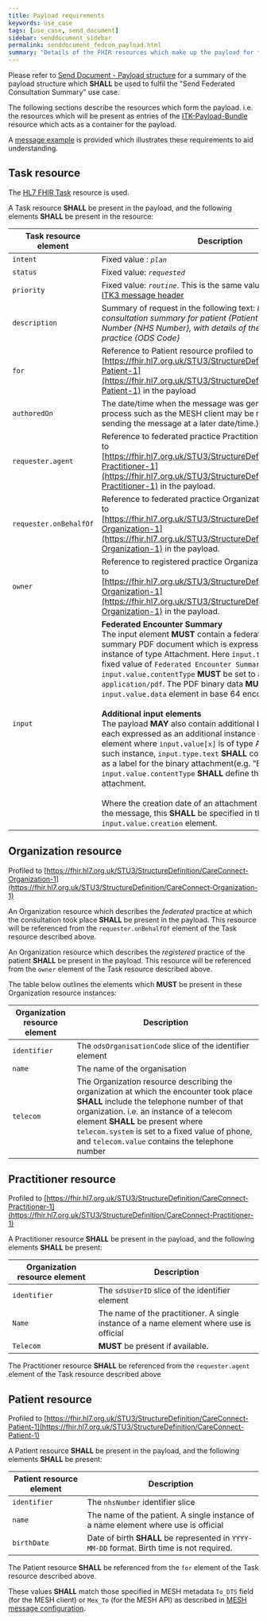 ```yaml
---
title: Payload requirements
keywords: use_case
tags: [use_case, send_document]
sidebar: senddocument_sidebar
permalink: senddocument_fedcon_payload.html
summary: "Details of the FHIR resources which make up the payload for the Send Federated Consultation Summary use case."
---
```


Please refer to [Send Document - Payload structure](senddocument_payload) for a summary of the payload structure which **SHALL** be used to fulfil the "Send Federated Consultation Summary" use case.

The following sections describe the resources which form the payload. i.e. the resources which will be present as entries of the [ITK-Payload-Bundle](https://fhir.nhs.uk/STU3/StructureDefinition/ITK-Payload-Bundle-1) resource which acts as a container for the payload. 

A [message example](senddocument_payload) is provided which illustrates these requirements to aid understanding.

## Task resource ##

The [HL7 FHIR Task](https://www.hl7.org/fhir/task.html) resource is used.

A Task resource **SHALL** be present in the payload, and the following elements **SHALL** be present in the resource:

| Task resource element	| Description   |
|------|-------------|
| `intent` | Fixed value : *`plan`* |
| `status` | Fixed value: *`requested`* |
| `priority` | Fixed value: *`routine`*. This is the same value specified in the [ITK3 message header](senddocument_fedcon_itk3) |
| `description` |	Summary of request in the following text: *Federated GP consultation summary for patient {Patient Name} , NHS Number {NHS Number}, with details of the encounter at practice {ODS Code}* |
| `for` | Reference to Patient resource profiled to [https://fhir.hl7.org.uk/STU3/StructureDefinition/CareConnect-Patient-1](https://fhir.hl7.org.uk/STU3/StructureDefinition/CareConnect-Patient-1) in the payload |
| `authoredOn` | The date/time when the message was generated. (A separate process such as the MESH client may be responsible for sending the message at a later date/time.) |
| `requester.agent` | Reference to federated practice Practitioner resource profiled to [https://fhir.hl7.org.uk/STU3/StructureDefinition/CareConnect-Practitioner-1](https://fhir.hl7.org.uk/STU3/StructureDefinition/CareConnect-Practitioner-1) in the payload. |
| `requester.onBehalfOf` |Reference to federated practice Organization resource profiled to [https://fhir.hl7.org.uk/STU3/StructureDefinition/CareConnect-Organization-1](https://fhir.hl7.org.uk/STU3/StructureDefinition/CareConnect-Organization-1) in the payload. |
| `owner` | Reference to registered practice Organization resource profiled to [https://fhir.hl7.org.uk/STU3/StructureDefinition/CareConnect-Organization-1](https://fhir.hl7.org.uk/STU3/StructureDefinition/CareConnect-Organization-1) in the payload. |
| `input`	| **Federated Encounter Summary** <br/>The input element **MUST** contain a federated encounter summary PDF document which is expressed as a input instance of type Attachment. Here `input.type.text` **MUST** be a fixed value of `Federated Encounter Summary`, and `input.value.contentType` **MUST** be set to a fixed value of `application/pdf`. The PDF binary data **MUST** be included in the `input.value.data` element in base 64 encoded format. <br/> <br/> **Additional input elements**<br/>The payload **MAY** also contain additional binary documents each expressed as an additional instance of the task.input element where `input.value[x]` is of type Attachment. For each such instance, `input.type.text` **SHALL** contain text which acts as a label for the binary attachment(e.g. "ECG data"), and `input.value.contentType` **SHALL** define the content type of the attachment. <br/> <br/>Where the creation date of an attachment differs from that of the message, this **SHALL** be specified in the `input.value.creation` element.  |


## Organization resource ##

Profiled to [https://fhir.hl7.org.uk/STU3/StructureDefinition/CareConnect-Organization-1](https://fhir.hl7.org.uk/STU3/StructureDefinition/CareConnect-Organization-1)

An Organization resource which describes the *federated* practice at which the consultation took place **SHALL** be present in the payload. This resource will be referenced from the `requester.onBehalfOf` element of the Task resource described above.

An Organization resource which describes the *registered* practice of the patient **SHALL** be present in the payload. This resource will be referenced from the `owner` element of the Task resource described above.

The table below outlines the elements which **MUST** be present in these Organization resource instances:

| Organization resource element	| Description |
| --------------- | ---------------|
| `identifier` | The `odsOrganisationCode` slice of the identifier element | 
| `name` | The name of the organisation |
| `telecom` |	The Organization resource describing the organization at which the encounter took place **SHALL** include the telephone number of that organization. i.e. an instance of a telecom element **SHALL** be present where `telecom.system` is set to a fixed value of phone, and `telecom.value` contains the telephone number |


## Practitioner resource ##

Profiled to [https://fhir.hl7.org.uk/STU3/StructureDefinition/CareConnect-Practitioner-1](https://fhir.hl7.org.uk/STU3/StructureDefinition/CareConnect-Practitioner-1)

A Practitioner resource **SHALL** be present in the payload, and the following elements **SHALL** be present:

| Organization resource element	| Description |
| ---------------- | ---------------- |
| `identifier` | The `sdsUserID` slice of the identifier element | 
| `Name`       | The name of the practitioner. A single instance of a name element where use is official |	
| `Telecom`	 | **MUST** be present if available. |

The Practitioner resource **SHALL** be referenced from the `requester.agent` element of the Task resource described above

## Patient resource ##

Profiled to [https://fhir.hl7.org.uk/STU3/StructureDefinition/CareConnect-Patient-1](https://fhir.hl7.org.uk/STU3/StructureDefinition/CareConnect-Patient-1)

A Patient resource **SHALL** be present in the payload, and the following elements **SHALL** be present:

| Patient resource element | Description |
| --------------- | -------------- | 
| `identifier` |The `nhsNumber` identifier slice | 
| `name` | The name of the patient. A single instance of a name element where use is official |
| `birthDate` | Date of birth **SHALL** be represented in `YYYY-MM-DD` format. Birth time is not required. |

The Patient resource **SHALL** be referenced from the `for` element of the Task resource described above.

These values **SHALL** match those specified in MESH metadata `To_DTS` field (for the MESH client) or `Mex_To` (for the MESH API) as described in [MESH message configuration](senddocument_fedcon_mesh.html).
